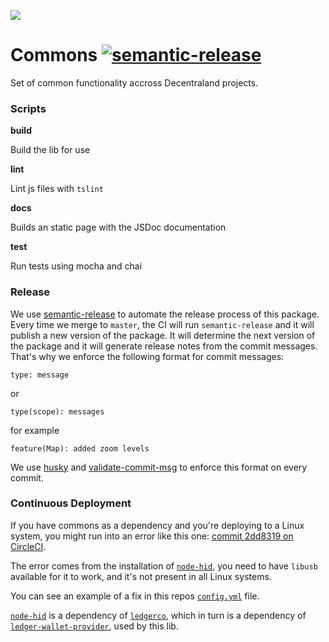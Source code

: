 ![](https://raw.githubusercontent.com/decentraland/web/gh-pages/img/decentraland.ico)

# Commons [![semantic-release](https://img.shields.io/badge/%20%20%F0%9F%93%A6%F0%9F%9A%80-semantic--release-e10079.svg)](https://github.com/semantic-release/semantic-release)

Set of common functionality accross Decentraland projects.

### Scripts

**build**

Build the lib for use

**lint**

Lint js files with `tslint`

**docs**

Builds an static page with the JSDoc documentation

**test**

Run tests using mocha and chai

### Release

We use [semantic-release](https://github.com/semantic-release/semantic-release) to automate the release process of this package. Every time we merge to `master`, the CI will run `semantic-release` and it will publish a new version of the package. It will determine the next version of the package and it will generate release notes from the commit messages. That's why we enforce the following format for commit messages:

```
type: message
```

or

```
type(scope): messages
```

for example

```
feature(Map): added zoom levels
```

We use [husky](https://github.com/typicode/husky) and [validate-commit-msg](https://www.npmjs.com/package/validate-commit-msg) to enforce this format on every commit.

### Continuous Deployment

If you have commons as a dependency and you're deploying to a Linux system, you might run into an error like this one: [commit 2dd8319 on CircleCI](https://circleci.com/gh/decentraland/commons/186?utm_campaign=vcs-integration-link&utm_medium=referral&utm_source=github-build-link).

The error comes from the installation of [`node-hid`](https://github.com/node-hid/node-hid), you need to have `libusb` available for it to work, and it's not present in all Linux systems.

You can see an example of a fix in this repos [`config.yml`](https://github.com/decentraland/commons/blob/master/.circleci/config.yml) file.

[`node-hid`](https://github.com/node-hid/node-hid) is a dependency of [`ledgerco`](https://github.com/LedgerHQ/ledgerjs), which in turn is a dependency of [`ledger-wallet-provider`](https://github.com/Neufund/ledger-wallet-provider), used by this lib.
